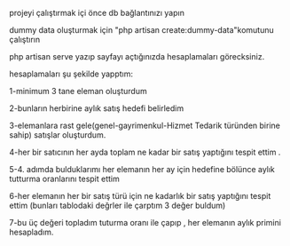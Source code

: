 projeyi çalıştırmak içi önce db bağlantınızı yapın

dummy data oluşturmak için "php artisan create:dummy-data"komutunu çalıştırın 

php artisan serve yazıp sayfayı açtığınızda hesaplamaları görecksiniz.

hesaplamaları şu şekilde yapptım:

1-minimum 3 tane eleman oluşturdum 

2-bunların herbirine aylık satış hedefi belirledim

3-elemanlara rast gele(genel-gayrimenkul-Hizmet Tedarik türünden birine sahip) satışlar oluşturdum.

4-her bir satıcının her ayda toplam ne kadar bir satış yaptığını tespit ettim .

5-4. adımda bulduklarımı her elemanın her ay için hedefine bölünce aylık tutturma oranlarını tespit ettim

6-her elemanın her bir satış türü için ne kadarlık bir satış yaptığını tespit ettim (bunları tablodaki değrler ile çarptım 3 değer buldum)

7-bu üç değeri topladım tuturma oranı ile çapıp , her elemanın aylık primini hesapladım.
